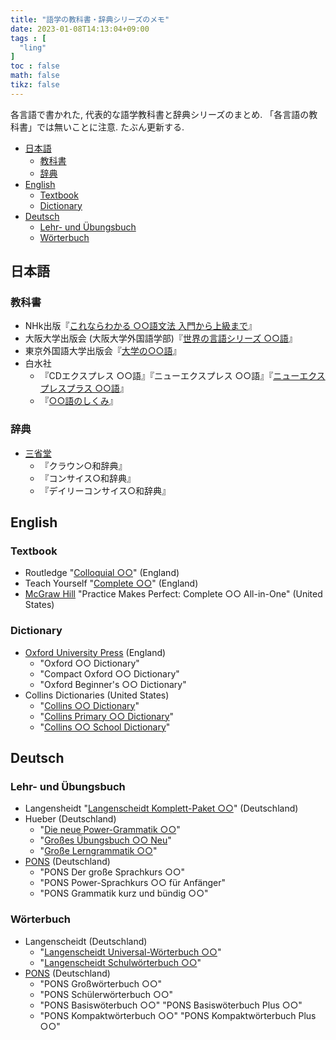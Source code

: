```yaml
---
title: "語学の教科書・辞典シリーズのメモ"
date: 2023-01-08T14:13:04+09:00
tags : [
  "ling"
]
toc : false
math: false
tikz: false
---
```


各言語で書かれた, 代表的な語学教科書と辞典シリーズのまとめ.
「各言語の教科書」では無いことに注意.
たぶん更新する.

- [日本語](#日本語)
  - [教科書](#教科書)
  - [辞典](#辞典)
- [English](#english)
  - [Textbook](#textbook)
  - [Dictionary](#dictionary)
- [Deutsch](#deutsch)
  - [Lehr- und Übungsbuch](#lehr--und-übungsbuch)
  - [Wörterbuch](#wörterbuch)

## 日本語

### 教科書

- NHk出版『[これならわかる ○○語文法 入門から上級まで](https://www.nhk-book.co.jp/list/genre-198.html)』
- 大阪大学出版会 (大阪大学外国語学部)『[世界の言語シリーズ ○○語](https://www.osaka-up.or.jp/book_list.php?gc=14)』
- 東京外国語大学出版会『[大学の○○語](https://wp.tufs.ac.jp/tufspress/books/)』
- 白水社
  - 『CDエクスプレス ○○語』『ニューエクスプレス ○○語』『[ニューエクスプレスプラス ○○語](https://www.hakusuisha.co.jp/search/s11991.html)』
  - 『[○○語のしくみ](https://www.hakusuisha.co.jp/search/?search_series=6994)』

### 辞典

- [三省堂](https://dictionary.sanseido-publ.co.jp/dicts_cat/03_foreign)
  - 『クラウン○和辞典』
  - 『コンサイス○和辞典』
  - 『デイリーコンサイス○和辞典』

## English

### Textbook

- Routledge "[Colloquial ○○](https://routledgetextbooks.com/textbooks/colloquial/)" (England)
- Teach Yourself "[Complete ○○](https://library.teachyourself.com/all/Complete/21430)" (England)
- [McGraw Hill](https://www.mhprofessional.com/languages-reference) "Practice Makes Perfect: Complete ○○ All-in-One" (United States)

### Dictionary

- [Oxford University Press](https://global.oup.com/academic/category/dictionaries-and-reference/bilingual-dictionaries/) (England)
  - "Oxford ○○ Dictionary"
  - "Compact Oxford ○○ Dictionary"
  - "Oxford Beginner's ○○ Dictionary"
- Collins Dictionaries (United States)
  - "[Collins ○○ Dictionary](https://collins.co.uk/pages/reference-dictionaries)"
  - "[Collins Primary ○○ Dictionary](https://collins.co.uk/collections/primary-bilingual-dictionaries)"
  - "[Collins ○○ School Dictionary](https://collins.co.uk/collections/bilingual-dictionaries)"

## Deutsch

### Lehr- und Übungsbuch

- Langensheidt "[Langenscheidt Komplett-Paket ○○](https://www.langenscheidt.com/shop/komplett-paket)" (Deutschland)
- Hueber (Deutschland)
  - "[Die neue Power-Grammatik ○○](https://shop.hueber.de/de/reihen-und-lehrwerke/die-neue-power-grammatik.html)"
  - "[Großes Übungsbuch ○○ Neu](https://shop.hueber.de/de/reihen-und-lehrwerke/grosses-ubungsbuch-neu.html)"
  - "[Große Lerngrammatik ○○](https://shop.hueber.de/de/reihen-und-lehrwerke/grosse-lerngrammatik.html)"
- [PONS](https://de.pons.com/shop/) (Deutschland)
  - "PONS Der große Sprachkurs ○○"
  - "PONS Power-Sprachkurs ○○ für Anfänger"
  - "PONS Grammatik kurz und bündig ○○"

### Wörterbuch

- Langenscheidt (Deutschland)
  - "[Langenscheidt Universal-Wörterbuch ○○](https://www.langenscheidt.com/shop/universal-woerterbuch)"
  - "[Langenscheidt Schulwörterbuch ○○](https://www.langenscheidt.com/shop/schulwoerterbuch)"
- [PONS](https://de.pons.com/shop/) (Deutschland)
  - "PONS Großwörterbuch ○○"
  - "PONS Schülerwörterbuch ○○"
  - "PONS Basiswöterbuch ○○" "PONS Basiswöterbuch Plus ○○"
  - "PONS Kompaktwörterbuch ○○" "PONS Kompaktwörterbuch Plus ○○"
